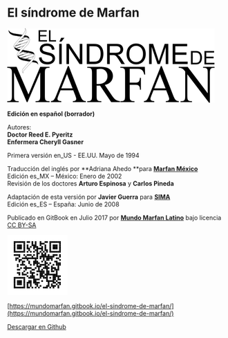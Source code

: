 # El síndrome de Marfan

![](.gitbook/assets/titulo.png)

**Edición en español \(borrador\)**

Autores:  
**Doctor Reed E. Pyeritz  
Enfermera Cheryll Gasner**

Primera versión en\_US - EE.UU. Mayo de 1994

Traducción del inglés por **Adriana Ahedo **para [**Marfan México**](http://www.marfan.org.mx/)  
Edición es\_MX – México: Enero de 2002  
Revisión de los doctores **Arturo Espinosa** y **Carlos Pineda**

Adaptación de esta versión por **Javier Guerra** para [**SIMA**](http://www.marfan.es/)  
Edición es\_ES – España: Junio de 2008

Publicado en GitBook en Julio 2017 por [**Mundo Marfan Latino**](http://mundomarfan.org) bajo licencia [CC BY-SA](https://creativecommons.org/licenses/by-sa/3.0/es/)

![](.gitbook/assets/qr.png)  

[https://mundomarfan.gitbook.io/el-sindrome-de-marfan/](https://mundomarfan.gitbook.io/el-sindrome-de-marfan/)  

[Descargar en Github](https://mundomarfan.gitbook.io/el-sindrome-de-marfan/)

